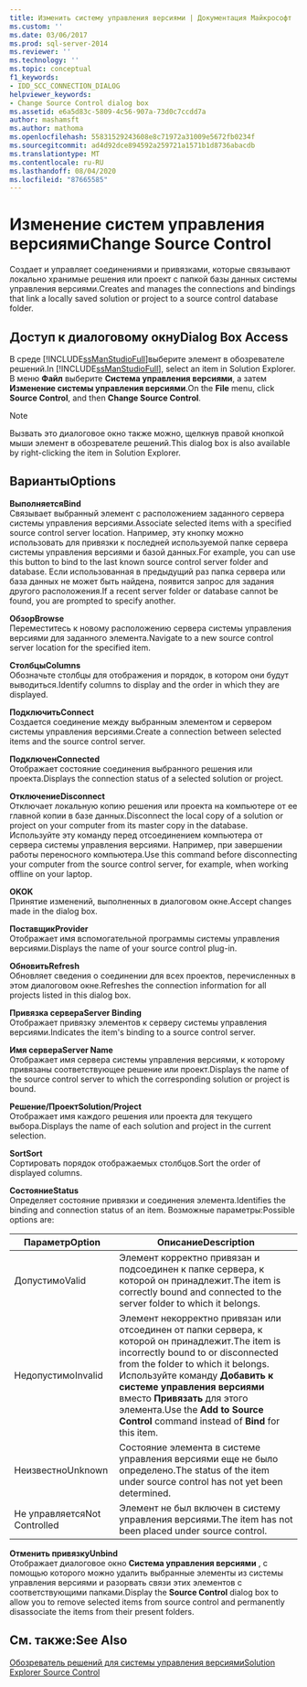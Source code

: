 ```yaml
---
title: Изменить систему управления версиями | Документация Майкрософт
ms.custom: ''
ms.date: 03/06/2017
ms.prod: sql-server-2014
ms.reviewer: ''
ms.technology: ''
ms.topic: conceptual
f1_keywords:
- IDD_SCC_CONNECTION_DIALOG
helpviewer_keywords:
- Change Source Control dialog box
ms.assetid: e6a5d83c-5809-4c56-907a-73d0c7ccdd7a
author: mashamsft
ms.author: mathoma
ms.openlocfilehash: 55831529243608e8c71972a31009e5672fb0234f
ms.sourcegitcommit: ad4d92dce894592a259721a1571b1d8736abacdb
ms.translationtype: MT
ms.contentlocale: ru-RU
ms.lasthandoff: 08/04/2020
ms.locfileid: "87665585"
---
```

# <a name="change-source-control"></a><span data-ttu-id="5177f-102">Изменение систем управления версиями</span><span class="sxs-lookup"><span data-stu-id="5177f-102">Change Source Control</span></span>
  <span data-ttu-id="5177f-103">Создает и управляет соединениями и привязками, которые связывают локально хранимые решения или проект с папкой базы данных системы управления версиями.</span><span class="sxs-lookup"><span data-stu-id="5177f-103">Creates and manages the connections and bindings that link a locally saved solution or project to a source control database folder.</span></span>  
  
## <a name="dialog-box-access"></a><span data-ttu-id="5177f-104">Доступ к диалоговому окну</span><span class="sxs-lookup"><span data-stu-id="5177f-104">Dialog Box Access</span></span>  
 <span data-ttu-id="5177f-105">В среде [!INCLUDE[ssManStudioFull](../includes/ssmanstudiofull-md.md)]выберите элемент в обозревателе решений.</span><span class="sxs-lookup"><span data-stu-id="5177f-105">In [!INCLUDE[ssManStudioFull](../includes/ssmanstudiofull-md.md)], select an item in Solution Explorer.</span></span> <span data-ttu-id="5177f-106">В меню **Файл** выберите **Система управления версиями**, а затем **Изменение системы управления версиями**.</span><span class="sxs-lookup"><span data-stu-id="5177f-106">On the **File** menu, click **Source Control**, and then **Change Source Control**.</span></span>  
  
> [!NOTE]  
>  <span data-ttu-id="5177f-107">Вызвать это диалоговое окно также можно, щелкнув правой кнопкой мыши элемент в обозревателе решений.</span><span class="sxs-lookup"><span data-stu-id="5177f-107">This dialog box is also available by right-clicking the item in Solution Explorer.</span></span>  
  
## <a name="options"></a><span data-ttu-id="5177f-108">Варианты</span><span class="sxs-lookup"><span data-stu-id="5177f-108">Options</span></span>  
 <span data-ttu-id="5177f-109">**Выполняется**</span><span class="sxs-lookup"><span data-stu-id="5177f-109">**Bind**</span></span>  
 <span data-ttu-id="5177f-110">Связывает выбранный элемент с расположением заданного сервера системы управления версиями.</span><span class="sxs-lookup"><span data-stu-id="5177f-110">Associate selected items with a specified source control server location.</span></span> <span data-ttu-id="5177f-111">Например, эту кнопку можно использовать для привязки к последней используемой папке сервера системы управления версиями и базой данных.</span><span class="sxs-lookup"><span data-stu-id="5177f-111">For example, you can use this button to bind to the last known source control server folder and database.</span></span> <span data-ttu-id="5177f-112">Если использованная в предыдущий раз папка сервера или база данных не может быть найдена, появится запрос для задания другого расположения.</span><span class="sxs-lookup"><span data-stu-id="5177f-112">If a recent server folder or database cannot be found, you are prompted to specify another.</span></span>  
  
 <span data-ttu-id="5177f-113">**Обзор**</span><span class="sxs-lookup"><span data-stu-id="5177f-113">**Browse**</span></span>  
 <span data-ttu-id="5177f-114">Переместитесь к новому расположению сервера системы управления версиями для заданного элемента.</span><span class="sxs-lookup"><span data-stu-id="5177f-114">Navigate to a new source control server location for the specified item.</span></span>  
  
 <span data-ttu-id="5177f-115">**Столбцы**</span><span class="sxs-lookup"><span data-stu-id="5177f-115">**Columns**</span></span>  
 <span data-ttu-id="5177f-116">Обозначьте столбцы для отображения и порядок, в котором они будут выводиться.</span><span class="sxs-lookup"><span data-stu-id="5177f-116">Identify columns to display and the order in which they are displayed.</span></span>  
  
 <span data-ttu-id="5177f-117">**Подключить**</span><span class="sxs-lookup"><span data-stu-id="5177f-117">**Connect**</span></span>  
 <span data-ttu-id="5177f-118">Создается соединение между выбранным элементом и сервером системы управления версиями.</span><span class="sxs-lookup"><span data-stu-id="5177f-118">Create a connection between selected items and the source control server.</span></span>  
  
 <span data-ttu-id="5177f-119">**Подключен**</span><span class="sxs-lookup"><span data-stu-id="5177f-119">**Connected**</span></span>  
 <span data-ttu-id="5177f-120">Отображает состояние соединения выбранного решения или проекта.</span><span class="sxs-lookup"><span data-stu-id="5177f-120">Displays the connection status of a selected solution or project.</span></span>  
  
 <span data-ttu-id="5177f-121">**Отключение**</span><span class="sxs-lookup"><span data-stu-id="5177f-121">**Disconnect**</span></span>  
 <span data-ttu-id="5177f-122">Отключает локальную копию решения или проекта на компьютере от ее главной копии в базе данных.</span><span class="sxs-lookup"><span data-stu-id="5177f-122">Disconnect the local copy of a solution or project on your computer from its master copy in the database.</span></span> <span data-ttu-id="5177f-123">Используйте эту команду перед отсоединением компьютера от сервера системы управления версиями. Например, при завершении работы переносного компьютера.</span><span class="sxs-lookup"><span data-stu-id="5177f-123">Use this command before disconnecting your computer from the source control server, for example, when working offline on your laptop.</span></span>  
  
 <span data-ttu-id="5177f-124">**OK**</span><span class="sxs-lookup"><span data-stu-id="5177f-124">**OK**</span></span>  
 <span data-ttu-id="5177f-125">Принятие изменений, выполненных в диалоговом окне.</span><span class="sxs-lookup"><span data-stu-id="5177f-125">Accept changes made in the dialog box.</span></span>  
  
 <span data-ttu-id="5177f-126">**Поставщик**</span><span class="sxs-lookup"><span data-stu-id="5177f-126">**Provider**</span></span>  
 <span data-ttu-id="5177f-127">Отображает имя вспомогательной программы системы управления версиями.</span><span class="sxs-lookup"><span data-stu-id="5177f-127">Displays the name of your source control plug-in.</span></span>  
  
 <span data-ttu-id="5177f-128">**Обновить**</span><span class="sxs-lookup"><span data-stu-id="5177f-128">**Refresh**</span></span>  
 <span data-ttu-id="5177f-129">Обновляет сведения о соединении для всех проектов, перечисленных в этом диалоговом окне.</span><span class="sxs-lookup"><span data-stu-id="5177f-129">Refreshes the connection information for all projects listed in this dialog box.</span></span>  
  
 <span data-ttu-id="5177f-130">**Привязка сервера**</span><span class="sxs-lookup"><span data-stu-id="5177f-130">**Server Binding**</span></span>  
 <span data-ttu-id="5177f-131">Отображает привязку элементов к серверу системы управления версиями.</span><span class="sxs-lookup"><span data-stu-id="5177f-131">Indicates the item's binding to a source control server.</span></span>  
  
 <span data-ttu-id="5177f-132">**Имя сервера**</span><span class="sxs-lookup"><span data-stu-id="5177f-132">**Server Name**</span></span>  
 <span data-ttu-id="5177f-133">Отображает имя сервера системы управления версиями, к которому привязаны соответствующее решение или проект.</span><span class="sxs-lookup"><span data-stu-id="5177f-133">Displays the name of the source control server to which the corresponding solution or project is bound.</span></span>  
  
 <span data-ttu-id="5177f-134">**Решение/Проект**</span><span class="sxs-lookup"><span data-stu-id="5177f-134">**Solution/Project**</span></span>  
 <span data-ttu-id="5177f-135">Отображает имя каждого решения или проекта для текущего выбора.</span><span class="sxs-lookup"><span data-stu-id="5177f-135">Displays the name of each solution and project in the current selection.</span></span>  
  
 <span data-ttu-id="5177f-136">**Sort**</span><span class="sxs-lookup"><span data-stu-id="5177f-136">**Sort**</span></span>  
 <span data-ttu-id="5177f-137">Сортировать порядок отображаемых столбцов.</span><span class="sxs-lookup"><span data-stu-id="5177f-137">Sort the order of displayed columns.</span></span>  
  
 <span data-ttu-id="5177f-138">**Состояние**</span><span class="sxs-lookup"><span data-stu-id="5177f-138">**Status**</span></span>  
 <span data-ttu-id="5177f-139">Определяет состояние привязки и соединения элемента.</span><span class="sxs-lookup"><span data-stu-id="5177f-139">Identifies the binding and connection status of an item.</span></span> <span data-ttu-id="5177f-140">Возможные параметры:</span><span class="sxs-lookup"><span data-stu-id="5177f-140">Possible options are:</span></span>  
  
|<span data-ttu-id="5177f-141">**Параметр**</span><span class="sxs-lookup"><span data-stu-id="5177f-141">**Option**</span></span>|<span data-ttu-id="5177f-142">**Описание**</span><span class="sxs-lookup"><span data-stu-id="5177f-142">**Description**</span></span>|  
|----------------|---------------------|  
|<span data-ttu-id="5177f-143">Допустимо</span><span class="sxs-lookup"><span data-stu-id="5177f-143">Valid</span></span>|<span data-ttu-id="5177f-144">Элемент корректно привязан и подсоединен к папке сервера, к которой он принадлежит.</span><span class="sxs-lookup"><span data-stu-id="5177f-144">The item is correctly bound and connected to the server folder to which it belongs.</span></span>|  
|<span data-ttu-id="5177f-145">Недопустимо</span><span class="sxs-lookup"><span data-stu-id="5177f-145">Invalid</span></span>|<span data-ttu-id="5177f-146">Элемент некорректно привязан или отсоединен от папки сервера, к которой он принадлежит.</span><span class="sxs-lookup"><span data-stu-id="5177f-146">The item is incorrectly bound to or disconnected from the folder to which it belongs.</span></span> <span data-ttu-id="5177f-147">Используйте команду **Добавить к системе управления версиями** вместо **Привязать** для этого элемента.</span><span class="sxs-lookup"><span data-stu-id="5177f-147">Use the **Add to Source Control** command instead of **Bind** for this item.</span></span>|  
|<span data-ttu-id="5177f-148">Неизвестно</span><span class="sxs-lookup"><span data-stu-id="5177f-148">Unknown</span></span>|<span data-ttu-id="5177f-149">Состояние элемента в системе управления версиями еще не было определено.</span><span class="sxs-lookup"><span data-stu-id="5177f-149">The status of the item under source control has not yet been determined.</span></span>|  
|<span data-ttu-id="5177f-150">Не управляется</span><span class="sxs-lookup"><span data-stu-id="5177f-150">Not Controlled</span></span>|<span data-ttu-id="5177f-151">Элемент не был включен в систему управления версиями.</span><span class="sxs-lookup"><span data-stu-id="5177f-151">The item has not been placed under source control.</span></span>|  
  
 <span data-ttu-id="5177f-152">**Отменить привязку**</span><span class="sxs-lookup"><span data-stu-id="5177f-152">**Unbind**</span></span>  
 <span data-ttu-id="5177f-153">Отображает диалоговое окно **Система управления версиями** , с помощью которого можно удалить выбранные элементы из системы управления версиями и разорвать связи этих элементов с соответствующими папками.</span><span class="sxs-lookup"><span data-stu-id="5177f-153">Display the **Source Control** dialog box to allow you to remove selected items from source control and permanently disassociate the items from their present folders.</span></span>  
  
## <a name="see-also"></a><span data-ttu-id="5177f-154">См. также:</span><span class="sxs-lookup"><span data-stu-id="5177f-154">See Also</span></span>  
 [<span data-ttu-id="5177f-155">Обозреватель решений для системы управления версиями</span><span class="sxs-lookup"><span data-stu-id="5177f-155">Solution Explorer Source Control</span></span>](../../2014/database-engine/solution-explorer-source-control.md)  
  
  
